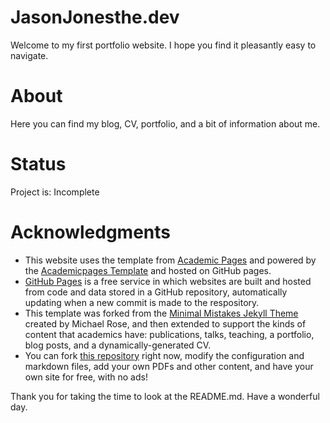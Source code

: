 # JasonJonesthe.dev
Welcome to my first portfolio website. I hope you find it pleasantly easy to navigate. 

# About
Here you can find my blog, CV, portfolio, and a bit of information about me. 

# Status
Project is: Incomplete

# Acknowledgments 
* This website uses the template from [Academic Pages](https://academicpages.github.io/)
and powered by the [Academicpages Template](https://github.com/academicpages/academicpages.github.io) and hosted on GitHub pages.  
* [GitHub Pages](https://pages.github.com) is a free service in which websites are built and hosted from code and data stored in a GitHub repository, automatically updating when a new commit is made to the respository.  
* This template was forked from the [Minimal Mistakes Jekyll Theme](https://mmistakes.github.io/minimal-mistakes/) created by Michael Rose, and then extended to support the kinds of content that academics have: publications, talks, teaching, a portfolio, blog posts, and a dynamically-generated CV.  
* You can fork [this repository](https://github.com/academicpages/academicpages.github.io) right now, modify the configuration and markdown files, add your own PDFs and other content, and have your own site for free, with no ads! 

Thank you for taking the time to look at the README.md. Have a wonderful day. 
